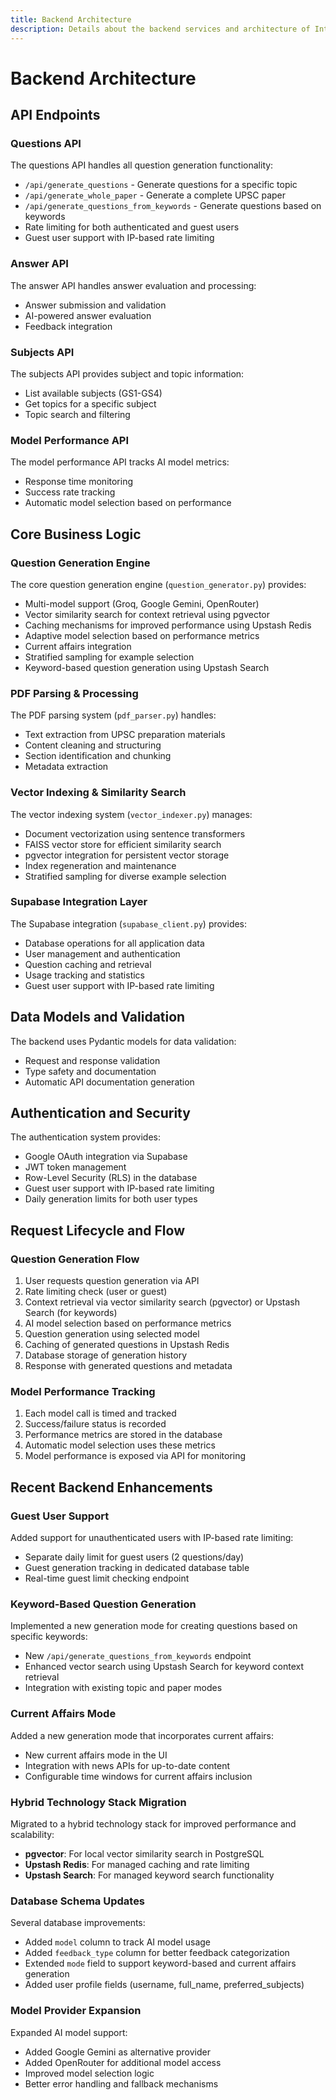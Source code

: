 ```yaml
---
title: Backend Architecture
description: Details about the backend services and architecture of IntrepidQ AI
---
```


# Backend Architecture

## API Endpoints

### Questions API
The questions API handles all question generation functionality:
- `/api/generate_questions` - Generate questions for a specific topic
- `/api/generate_whole_paper` - Generate a complete UPSC paper
- `/api/generate_questions_from_keywords` - Generate questions based on keywords
- Rate limiting for both authenticated and guest users
- Guest user support with IP-based rate limiting

### Answer API
The answer API handles answer evaluation and processing:
- Answer submission and validation
- AI-powered answer evaluation
- Feedback integration

### Subjects API
The subjects API provides subject and topic information:
- List available subjects (GS1-GS4)
- Get topics for a specific subject
- Topic search and filtering

### Model Performance API
The model performance API tracks AI model metrics:
- Response time monitoring
- Success rate tracking
- Automatic model selection based on performance

## Core Business Logic

### Question Generation Engine
The core question generation engine (`question_generator.py`) provides:
- Multi-model support (Groq, Google Gemini, OpenRouter)
- Vector similarity search for context retrieval using pgvector
- Caching mechanisms for improved performance using Upstash Redis
- Adaptive model selection based on performance metrics
- Current affairs integration
- Stratified sampling for example selection
- Keyword-based question generation using Upstash Search

### PDF Parsing & Processing
The PDF parsing system (`pdf_parser.py`) handles:
- Text extraction from UPSC preparation materials
- Content cleaning and structuring
- Section identification and chunking
- Metadata extraction

### Vector Indexing & Similarity Search
The vector indexing system (`vector_indexer.py`) manages:
- Document vectorization using sentence transformers
- FAISS vector store for efficient similarity search
- pgvector integration for persistent vector storage
- Index regeneration and maintenance
- Stratified sampling for diverse example selection

### Supabase Integration Layer
The Supabase integration (`supabase_client.py`) provides:
- Database operations for all application data
- User management and authentication
- Question caching and retrieval
- Usage tracking and statistics
- Guest user support with IP-based rate limiting

## Data Models and Validation
The backend uses Pydantic models for data validation:
- Request and response validation
- Type safety and documentation
- Automatic API documentation generation

## Authentication and Security
The authentication system provides:
- Google OAuth integration via Supabase
- JWT token management
- Row-Level Security (RLS) in the database
- Guest user support with IP-based rate limiting
- Daily generation limits for both user types

## Request Lifecycle and Flow

### Question Generation Flow
1. User requests question generation via API
2. Rate limiting check (user or guest)
3. Context retrieval via vector similarity search (pgvector) or Upstash Search (for keywords)
4. AI model selection based on performance metrics
5. Question generation using selected model
6. Caching of generated questions in Upstash Redis
7. Database storage of generation history
8. Response with generated questions and metadata

### Model Performance Tracking
1. Each model call is timed and tracked
2. Success/failure status is recorded
3. Performance metrics are stored in the database
4. Automatic model selection uses these metrics
5. Model performance is exposed via API for monitoring

## Recent Backend Enhancements

### Guest User Support
Added support for unauthenticated users with IP-based rate limiting:
- Separate daily limit for guest users (2 questions/day)
- Guest generation tracking in dedicated database table
- Real-time guest limit checking endpoint

### Keyword-Based Question Generation
Implemented a new generation mode for creating questions based on specific keywords:
- New `/api/generate_questions_from_keywords` endpoint
- Enhanced vector search using Upstash Search for keyword context retrieval
- Integration with existing topic and paper modes

### Current Affairs Mode
Added a new generation mode that incorporates current affairs:
- New current affairs mode in the UI
- Integration with news APIs for up-to-date content
- Configurable time windows for current affairs inclusion

### Hybrid Technology Stack Migration
Migrated to a hybrid technology stack for improved performance and scalability:
- **pgvector**: For local vector similarity search in PostgreSQL
- **Upstash Redis**: For managed caching and rate limiting
- **Upstash Search**: For managed keyword search functionality

### Database Schema Updates
Several database improvements:
- Added `model` column to track AI model usage
- Added `feedback_type` column for better feedback categorization
- Extended `mode` field to support keyword-based and current affairs generation
- Added user profile fields (username, full_name, preferred_subjects)

### Model Provider Expansion
Expanded AI model support:
- Added Google Gemini as alternative provider
- Added OpenRouter for additional model access
- Improved model selection logic
- Better error handling and fallback mechanisms